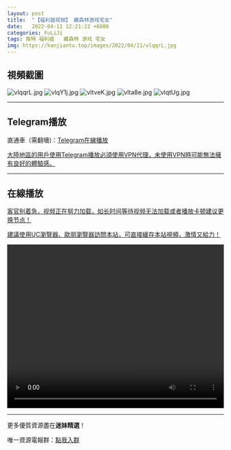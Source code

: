 ```yaml
---
layout: post
title:  "【福利姬视频】 藏森林游戏宅女"
date:   2022-04-11 12:21:22 +0800
categories: FuLiJi
tags: 推特 福利姬   藏森林 游戏 宅女
img: https://kanjiantu.top/images/2022/04/11/vlqqrL.jpg
---
```



## 視頻截圖

![vlqqrL.jpg](https://kanjiantu.top/images/2022/04/11/vlqqrL.jpg)
![vlqY1j.jpg](https://kanjiantu.top/images/2022/04/11/vlqY1j.jpg)
![vltveK.jpg](https://kanjiantu.top/images/2022/04/11/vltveK.jpg)
![vlta8e.jpg](https://kanjiantu.top/images/2022/04/11/vlta8e.jpg)
![vlqtUg.jpg](https://kanjiantu.top/images/2022/04/11/vlqtUg.jpg)

* * *
## Telegram播放

直通車（需翻墻)：[Telegram在線播放](https://t.me/mimeijingxuan/595)

<u>大陸地區的用戶使用Telegram播放必須使用VPN代理，未使用VPN時可能無法擁有良好的體驗感。</u> 
* * *
## 在線播放
<u>客官别着急，视频正在努力加载，如长时间等待视频无法加载或者播放卡顿建议更换节点！</u>

<u>建議使用UC瀏覽器、歐朋瀏覽器訪問本站，可直接緩存本站視頻，激情又給力！</u>
<center><video src="https://cdn.publer.io/uploads/videos/62514f24db27973e6042ca2b/3f61ca3c588f8e1aaf2476701fd4045e.mp4" width="100%" height="380px" controls="controls"></video></center>

* * *
更多優質資源盡在**迷妹精選**！

唯一資源電報群：[點我入群](https://t.me/mimeijingxuan)


